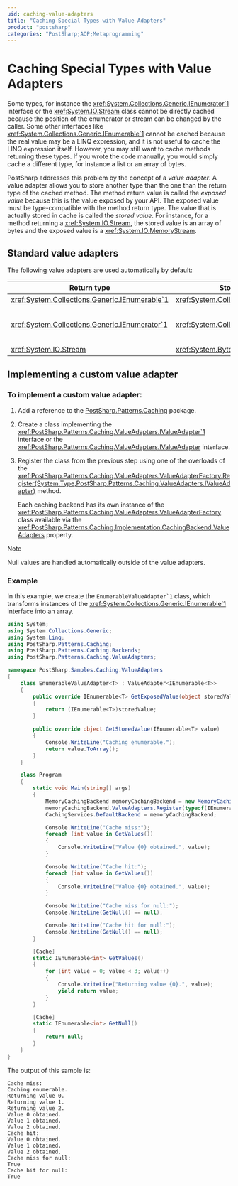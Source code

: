 ```yaml
---
uid: caching-value-adapters
title: "Caching Special Types with Value Adapters"
product: "postsharp"
categories: "PostSharp;AOP;Metaprogramming"
---
```

# Caching Special Types with Value Adapters

Some types, for instance the <xref:System.Collections.Generic.IEnumerator`1> interface or the <xref:System.IO.Stream> class cannot be directly cached because the position of the enumerator or stream can be changed by the caller. Some other interfaces like <xref:System.Collections.Generic.IEnumerable`1> cannot be cached because the real value may be a LINQ expression, and it is not useful to cache the LINQ expression itself. However, you may still want to cache methods returning these types. If you wrote the code manually, you would simply cache a different type, for instance a list or an array of bytes. 

PostSharp addresses this problem by the concept of a *value adapter*. A value adapter allows you to store another type than the one than the return type of the cached method. The method return value is called the *exposed value* because this is the value exposed by your API. The exposed value must be type-compatible with the method return type. The value that is actually stored in cache is called the *stored value*. For instance, for a method returning a <xref:System.IO.Stream>, the stored value is an array of bytes and the exposed value is a <xref:System.IO.MemoryStream>. 


## Standard value adapters

The following value adapters are used automatically by default:

| Return type | Stored type | Exposed type | Comments |
|-------------------------------------------------|-------------|--------------|----------|
| <xref:System.Collections.Generic.IEnumerable`1> | <xref:System.Collections.Generic.List`1> | <xref:System.Collections.Generic.List`1> |  |
| <xref:System.Collections.Generic.IEnumerator`1> | <xref:System.Collections.Generic.List`1> | <xref:System.Collections.Generic.List`1.Enumerator> | The <xref:System.Collections.IEnumerator.Reset> method is not supported by the exposed value.  |
| <xref:System.IO.Stream> | <xref:System.Byte> []  | <xref:System.IO.MemoryStream> |  |


## Implementing a custom value adapter


### To implement a custom value adapter:

1. Add a reference to the [PostSharp.Patterns.Caching](https://www.nuget.org/packages/PostSharp.Patterns.Caching/) package. 


2. Create a class implementing the <xref:PostSharp.Patterns.Caching.ValueAdapters.IValueAdapter`1> interface or the <xref:PostSharp.Patterns.Caching.ValueAdapters.IValueAdapter> interface. 


3. Register the class from the previous step using one of the overloads of the <xref:PostSharp.Patterns.Caching.ValueAdapters.ValueAdapterFactory.Register(System.Type,PostSharp.Patterns.Caching.ValueAdapters.IValueAdapter)> method. 

    Each caching backend has its own instance of the <xref:PostSharp.Patterns.Caching.ValueAdapters.ValueAdapterFactory> class available via the <xref:PostSharp.Patterns.Caching.Implementation.CachingBackend.ValueAdapters> property. 


> [!NOTE]
> Null values are handled automatically outside of the value adapters.


### Example

In this example, we create the ``EnumerableValueAdapter`1`` class, which transforms instances of the <xref:System.Collections.Generic.IEnumerable`1> interface into an array. 

```csharp
using System;
using System.Collections.Generic;
using System.Linq;
using PostSharp.Patterns.Caching;
using PostSharp.Patterns.Caching.Backends;
using PostSharp.Patterns.Caching.ValueAdapters;

namespace PostSharp.Samples.Caching.ValueAdapters
{
    class EnumerableValueAdapter<T> : ValueAdapter<IEnumerable<T>>
    {
        public override IEnumerable<T> GetExposedValue(object storedValue)
        {
            return (IEnumerable<T>)storedValue;
        }

        public override object GetStoredValue(IEnumerable<T> value)
        {
            Console.WriteLine("Caching enumerable.");
            return value.ToArray();
        }
    }

    class Program
    {
        static void Main(string[] args)
        {
            MemoryCachingBackend memoryCachingBackend = new MemoryCachingBackend();
            memoryCachingBackend.ValueAdapters.Register(typeof(IEnumerable<>), typeof(EnumerableValueAdapter<>));
            CachingServices.DefaultBackend = memoryCachingBackend;

            Console.WriteLine("Cache miss:");
            foreach (int value in GetValues())
            {
                Console.WriteLine("Value {0} obtained.", value);
            }

            Console.WriteLine("Cache hit:");
            foreach (int value in GetValues())
            {
                Console.WriteLine("Value {0} obtained.", value);
            }

            Console.WriteLine("Cache miss for null:");
            Console.WriteLine(GetNull() == null);

            Console.WriteLine("Cache hit for null:");
            Console.WriteLine(GetNull() == null);
        }

        [Cache]
        static IEnumerable<int> GetValues()
        {
            for (int value = 0; value < 3; value++)
            {
                Console.WriteLine("Returning value {0}.", value);
                yield return value;
            }
        }

        [Cache]
        static IEnumerable<int> GetNull()
        {
            return null;
        }
    }
}
```

The output of this sample is:

```
Cache miss:
Caching enumerable.
Returning value 0.
Returning value 1.
Returning value 2.
Value 0 obtained.
Value 1 obtained.
Value 2 obtained.
Cache hit:
Value 0 obtained.
Value 1 obtained.
Value 2 obtained.
Cache miss for null:
True
Cache hit for null:
True
```


